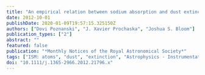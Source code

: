 ```yaml
---
title: "An empirical relation between sodium absorption and dust extinction"
date: 2012-10-01
publishDate: 2020-01-09T19:57:15.325150Z
authors: ["Dovi Poznanski", "J. Xavier Prochaska", "Joshua S. Bloom"]
publication_types: ["2"]
abstract: ""
featured: false
publication: "*Monthly Notices of the Royal Astronomical Society*"
tags: ["ISM: atoms", "dust", "extinction", "Astrophysics - Instrumentation and Methods for Astrophysics", "Astrophysics - Cosmology and Nongalactic Astrophysics", "Astrophysics - Astrophysics of Galaxies"]
doi: "10.1111/j.1365-2966.2012.21796.x"
---
```


